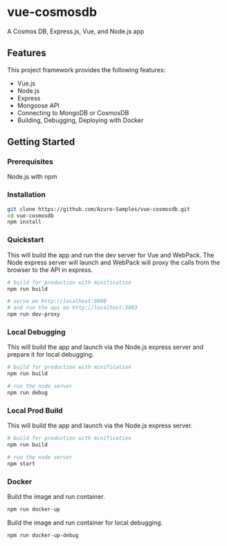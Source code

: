 # vue-cosmosdb

A Cosmos DB, Express.js, Vue, and Node.js app

## Features

This project framework provides the following features:

* Vue.js
* Node.js
* Express
* Mongoose API
* Connecting to MongoDB or CosmosDB
* Building, Debugging, Deploying with Docker

## Getting Started

### Prerequisites

Node.js with npm

### Installation

``` bash
git clone https://github.com/Azure-Samples/vue-cosmosdb.git
cd vue-cosmosdb
npm install
```

### Quickstart

This will build the app and run the dev server for Vue and WebPack. The Node express server will launch and WebPack will proxy the calls from the browser to the API in express.

``` bash
# build for production with minification
npm run build

# serve on http://localhost:8080
# and run the api on http://localhost:3003
npm run dev-proxy
```

### Local Debugging

This will build the app and launch via the Node.js express server and prepare it for local debugging.

```bash
# build for production with minification
npm run build

# run the node server
npm run debug
```

### Local Prod Build

This will build the app and launch via the Node.js express server.

```bash
# build for production with minification
npm run build

# run the node server
npm start
```

### Docker

Build the image and run container.

``` bash
npm run docker-up
```

Build the image and run container for local debugging.

``` bash
npm run docker-up-debug
```